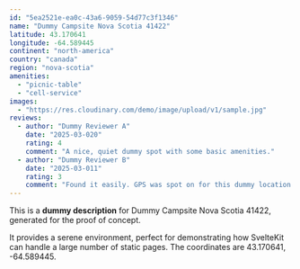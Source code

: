 ```yaml
---
id: "5ea2521e-ea0c-43a6-9059-54d77c3f1346"
name: "Dummy Campsite Nova Scotia 41422"
latitude: 43.170641
longitude: -64.589445
continent: "north-america"
country: "canada"
region: "nova-scotia"
amenities:
  - "picnic-table"
  - "cell-service"
images:
  - "https://res.cloudinary.com/demo/image/upload/v1/sample.jpg"
reviews:
  - author: "Dummy Reviewer A"
    date: "2025-03-020"
    rating: 4
    comment: "A nice, quiet dummy spot with some basic amenities."
  - author: "Dummy Reviewer B"
    date: "2025-03-011"
    rating: 3
    comment: "Found it easily. GPS was spot on for this dummy location."
---
```


This is a **dummy description** for Dummy Campsite Nova Scotia 41422, generated for the proof of concept.

It provides a serene environment, perfect for demonstrating how SvelteKit can handle a large number of static pages. The coordinates are 43.170641, -64.589445.
